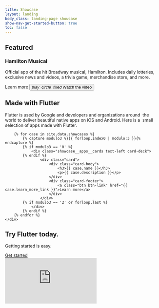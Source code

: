 ```yaml
---
title: Showcase
layout: landing
body_class: landing-page showcase
show-nav-get-started-button: true
toc: false
---
```


<section class="landing-page__hero">
    <div class="container">
        <div class="row">
            <div class="col-md-6 col-lg-4 offset-md-5 offset-lg-7">
                <div class="card">
                    <div class="card-body">
                        <h2>Featured</h2>
                        <h3>Hamilton Musical</h3>
                        <p>
                        Official app of the hit Broadway musical, Hamilton. Includes daily lotteries,  exclusive news and
                        videos, a trivia game, merchandise store, and more.
                        </p>
                        <a class="btn btn-link" href="#">Learn more</a>
                        <button class="btn btn-link btn-icon" type="button" data-toggle="modal" data-target="#videoModal"><i class="material-icons">play_circle_filled</i> Watch the video</button>
                    </div>
                </div>
            </div>
        </div>
    </div>
</section>

<section class="showcase__apps card text-center">
    <div class="card-body">
        <div class="row">
            <div class="col-lg-6 offset-lg-3">
                <h2>Made with Flutter</h2>
                <p>
                Flutter is used by Google and developers and organizations around  the world to deliver beautiful native apps on
                iOS and Android. Here is a  small selection of apps made with Flutter. 
                </p>
            </div>
        </div>
        
        {% for case in site.data.showcases %}
            {% capture modulo3 %}{{ forloop.index0 | modulo:3 }}{% endcapture %}
            {% if modulo3 == '0' %}
                <div class="showcase__apps__cards text-left card-deck">
            {% endif %}
                    <div class="card">
                        <div class="card-body">
                            <h3>{{ case.name }}</h3>
                            <p>{{ case.description }}</p>
                        </div>
                        <div class="card-footer">
                            <a class="btn btn-link" href="{{ case.learn_more_link }}">Learn more</a>
                        </div>
                    </div>
            {% if modulo3 == '2' or forloop.last %}
                </div>
            {% endif %}
        {% endfor %}
    </div>
</section>

<section class="landing-page__cta card text-center">
    <div class="card-body">
        <h2 class="landing-page__cta__headline">Try Flutter today.</h2>
        <p class="landing-page__cta__body">Getting started is easy.</p>
        <a class="landing-page__cta__button btn btn-primary" href="/get-started/install">Get started</a>
    </div>
</section>

<!-- Featured App Modal -->
<div class="modal fade" id="videoModal" tabindex="-1" role="dialog" aria-hidden="true">
  <div class="modal-dialog modal-dialog-centered modal-lg" role="document">
    <div class="modal-content">
      <div class="modal-body">
        <div class="embedded-video-wrapper">
            <iframe class="embedded-video-wrapper__frame" width="auto" height="auto" src="https://www.youtube.com/embed/fq4N0hgOWzU" frameborder="0" allow="autoplay; encrypted-media" allowfullscreen></iframe>
        </div>
      </div>
    </div>
  </div>
</div>
